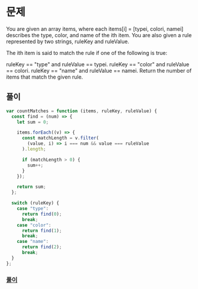 # 문제

You are given an array items, where each items[i] = [typei, colori, namei] describes the type, color, and name of the ith item. You are also given a rule represented by two strings, ruleKey and ruleValue.

The ith item is said to match the rule if one of the following is true:

ruleKey == "type" and ruleValue == typei.
ruleKey == "color" and ruleValue == colori.
ruleKey == "name" and ruleValue == namei.
Return the number of items that match the given rule.

## 풀이

```javascript
var countMatches = function (items, ruleKey, ruleValue) {
  const find = (num) => {
    let sum = 0;

    items.forEach((v) => {
      const matchLength = v.filter(
        (value, i) => i === num && value === ruleValue
      ).length;

      if (matchLength > 0) {
        sum++;
      }
    });

    return sum;
  };

  switch (ruleKey) {
    case "type":
      return find(0);
      break;
    case "color":
      return find(1);
      break;
    case "name":
      return find(2);
      break;
  }
};
```

### [풀이](https://leetcode.com/submissions/detail/645896329/)
